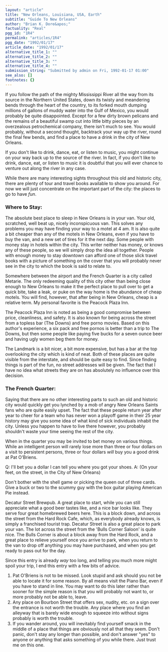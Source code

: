 ```yaml
---
layout: "article"
title: "New Orleans, Louisiana, USA, Earth"
subtitle: "Guide To New Orleans"
author: "Brian K. Dore&apos;"
factuality: "Real"
pgg_id: "1R4"
permalink: "articles/1R4"
pgg_date: "1992/01/17"
article_date: "1992/01/17"
alternative_title_1: ""
alternative_title_2: ""
alternative_title_3: ""
alternative_title_4: ""
submission_string: "Submitted by admin on Fri, 1992-01-17 01:00"
see_also: []
footnotes: {}
---
```

<div>
<p>If you follow the path of the mighty Mississippi River all the way from its source in the Northern United States, down its twisty and meandering bends through the heart of the country, to its forked mouth dumping millions of gallons of muddy water into the Gulf of Mexico, you would probably be quite disappointed. Except for a few dirty brown pelicans and the remains of a beautiful swamp cut into little bitty pieces by an overzealous petrochemical company, there isn't much to see. You would probably, without a second thought, backtrack your way up the river, round the final few bends, and find a place to have a drink in the city of New Orleans.</p>
<p>If you don't like to drink, dance, eat, or listen to music, you might continue on your way back up to the source of the river. In fact, if you don't like to drink, dance, eat, or listen to music it is doubtful that you will ever chance to venture out along the river in any case.</p>
<p>While there are many interesting sights throughout this old and historic city, there are plenty of tour and travel books available to show you around. For now we will just concentrate on the important part of the city: the places to go to have <em>fun</em>.</p>
<h3>Where to Stay:</h3>
<p>The absolute best place to sleep in New Orleans is in your van. Your old, scratched, well beat up, nicely inconspicuous van. This solves any problems you may have finding your way to a motel at 4 am. It is also quite a bit cheaper than any of the motels in New Orleans, even if you have to buy the van, and a new set of tires for it the next day. Some people with money stay in hotels within the city. This writer neither has money, or knows any of these people, so we will simply drop the idea all together. People with enough money to stay downtown can afford one of those slick travel books with a picture of something on the cover that you will probably never see in the city to which the book is said to relate to.</p>
<p>Somewhere between the airport and the French Quarter is a city called Metarie. The only redeeming quality of this city other than being close enough to New Orleans to make it the perfect place to pull over to get a quick bite, take a leak, or puke on the way home is the abundance of cheap motels. You will find, however, that after being in New Orleans, cheap is a relative term. My personal favorite is the Peacock Plaza Inn.</p>
<p>The Peacock Plaza Inn is noted as being a good compromise between price, cleanliness, and safety. It is also known for being across the street from a topless bar (The Downs) and free porno movies. Based on this author's experience, a six pack and free pornos is better than a trip to The Downs, but then some people like paying five bucks for a seven ounce beer and having ugly women beg them for money.</p>
<p>The Landmark is a bit nicer, a bit more expensive, but has a bar at the top overlooking the city which is kind of neat. Both of these places are quite visible from the interstate, and should be quite easy to find. Since finding things is part of the fun, no street addresses will be given. The fact that I have no idea what streets they are on has absolutely no influence over this decision.</p>
<h3>The French Quarter:</h3>
<p>Saying that there are no other interesting parts to such an old and historic city would quickly get you lynched by a mob of angry New Orleans Saints fans who are quite easily upset. The fact that these people return year after year to cheer for a team who has never won a playoff game in their 25 year history may give you some idea of what kind of sick individuals inhabit the city. Unless you happen to have to live there however, you probably shouldn't waste your time seeing the rest of the city.</p>
<p>When in the quarter you may be invited to bet money on various things. While an intelligent person will rarely lose more than three or four dollars on a visit to persistent persons, three or four dollars <em>will</em> buy you a good drink at Pat O'Briens.</p>
<p>Q: I'll bet you a dollar I can tell you where you got your shoes. A: (On your feet, on the street, in the City of New Orleans)</p>
<p>Don't bother with the shell game or picking the queen out of three cards. Give a buck or two to the scummy guy with the box guitar playing American Pie instead.</p>
<p>Decatur Street Brewpub. A great place to start, while you can still appreciate what a good beer tastes like, and a nice bar looks like. They serve four great homebrewed beers here. This is a block down, and across the street from the Hard Rock Cafe, which, as everybody already knows, is simply a franchised tourist trap. Decatur Street is also a great place to park your van. The lot across the street from the 'Bulls Corner Saloon' is quite nice. The Bulls Corner is about a block away from the Hard Rock, and a great place to relieve yourself once you arrive to park, when you return to the van to drop off anything you may have purchased, and when you get ready to pass out for the day.</p>
<p>Since this entry is already <em>way</em> too long, and telling you much more might spoil your trip, I end this entry with a few bits of advice.</p>
<ol>
<li value="1">Pat O'Briens is not to be missed. Look stupid and ask should you not be able to locate it for some reason. By all means visit the Piano Bar, even if you have to stand in line. You may want to do this later rather than sooner for the simple reason is that you will probably not want to, or more probably not be able to, leave.</li>
<li value="2">Any place on Bourbon Street that offers sex, nudity, etc. on a sign over the entrance is not worth the trouble. Any place where you find an alleyway that is barely wide enough to squeeze into without signs probably is worth the trouble.</li>
<li value="3">If you wander around, you will inevitably find yourself smack in the middle of a place that things are obviously not all that they seem. Don't panic, don't stay any longer than possible, and don't answer "yes" to anyone or anything that asks something of you while there. Just trust me on this one.</li>
</ol>
<!--Amazon_CLS_IM_END-->
</div>

